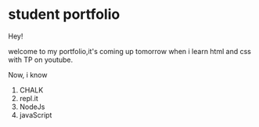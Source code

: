 # student portfolio

Hey! 

welcome to my portfolio,it's coming up tomorrow when i learn html and css with TP on youtube.

Now, i know

1. CHALK
2. repl.it
3. NodeJs
4. javaScript